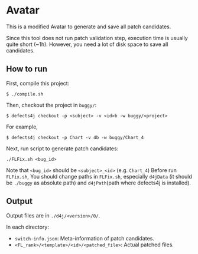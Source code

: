 # Avatar
This is a modified Avatar to generate and save all patch candidates.

Since this tool does not run patch validation step, execution time is usually quite short (~1h).
However, you need a lot of disk space to save all candidates.

## How to run  
First, compile this project:
```
$ ./compile.sh
```

Then, checkout the project in `buggy/`:
```
$ defects4j checkout -p <subject> -v <id>b -w buggy/<project>
```
For example,
```
$ defects4j checkout -p Chart -v 4b -w buggy/Chart_4
```

Next, run script to generate patch candidates:
```
./FLFix.sh <bug_id>
```
Note that `<bug_id>` should be `<subject>_<id>` (e.g. `Chart_4`)
Before run `FLFix.sh`, You should change paths in `FLFix.sh`, especially `d4jData` (it should be `./buggy` as absolute path) and `d4jPath`(path where defects4j is installed).

## Output
Output files are in ```./d4j/<version>/0/```.

In each directory:
* ```switch-info.json```: Meta-information of patch candidates.
* ```<FL_rank>/<template>/<id>/<patched_file>```: Actual patched files. 
